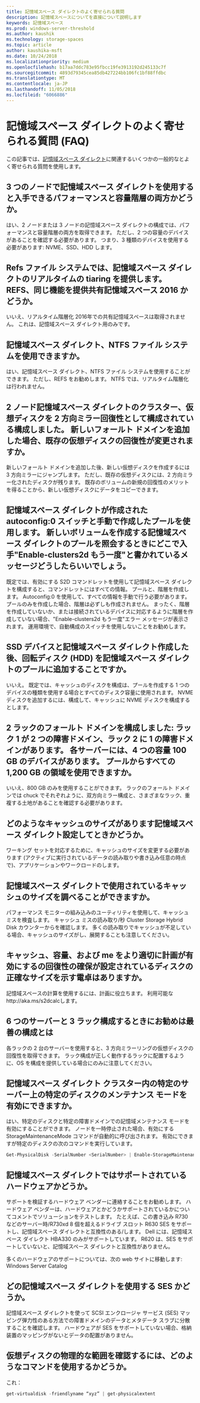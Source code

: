```yaml
---
title: 記憶域スペース ダイレクトのよく寄せられる質問
description: 記憶域スペースについてを直接について説明します
keywords: 記憶域スペース
ms.prod: windows-server-threshold
ms.author: kaushik
ms.technology: storage-spaces
ms.topic: article
author: kaushika-msft
ms.date: 10/24/2018
ms.localizationpriority: medium
ms.openlocfilehash: b17aa7ddc783e95fbcc19fe3913192d245133c7f
ms.sourcegitcommit: 4893d79345cea85db427224bb106fc1bf88ffdbc
ms.translationtype: MT
ms.contentlocale: ja-JP
ms.lasthandoff: 11/05/2018
ms.locfileid: "6066886"
---
```

# 記憶域スペース ダイレクトのよく寄せられる質問 (FAQ)

この記事では、[記憶域スペース ダイレクト](storage-spaces-direct-overview.md)に関連するいくつかの一般的なとよく寄せられる質問を使用します。

## 3 つのノードで記憶域スペース ダイレクトを使用すると入手できるパフォーマンスと容量階層の両方かどうか。

はい、2 ノードまたは 3 ノードの記憶域スペース ダイレクトの構成では、パフォーマンスと容量階層の両方を取得できます。 ただし、2 つの容量のデバイスがあることを確認する必要があります。 つまり、3 種類のデバイスを使用する必要があります: NVME、SSD、HDD します。
 
## Refs ファイル システムでは、記憶域スペース ダイレクトのリアルタイムの tiaring を提供します。 REFS、同じ機能を提供共有記憶域スペース 2016 かどうか。

いいえ、リアルタイム階層化 2016年での共有記憶域スペースは取得されません。 これは、記憶域スペース ダイレクト用のみです。 
 
## 記憶域スペース ダイレクト、NTFS ファイル システムを使用できますか。
  
はい、記憶域スペース ダイレクト、NTFS ファイル システムを使用することができます。 ただし、REFS をお勧めします。 NTFS では、リアルタイム階層化は行われません。 
 
## 2 ノード記憶域スペース ダイレクトのクラスター、仮想ディスクを 2 方向ミラー回復性として構成されている構成しました。 新しいフォールト ドメインを追加した場合、既存の仮想ディスクの回復性が変更されますか。

新しいフォールト ドメインを追加した後、新しい仮想ディスクを作成するには 3 方向ミラーにジャンプします。 ただし、既存の仮想ディスクには、2 方向ミラー化されたディスクが残ります。 既存のボリュームの新規の回復性のメリットを得ることから、新しい仮想ディスクにデータをコピーできます。
 
## 記憶域スペース ダイレクトが作成された autoconfig:0 スイッチと手動で作成したプールを使用します。 新しいボリュームを作成する記憶域スペース ダイレクトのプールを照会するときにどこで入手"Enable-clusters2d もう一度"と書かれているメッセージどうしたらいいでしょう。

既定では、有効にする S2D コマンドレットを使用して記憶域スペース ダイレクトを構成すると、コマンドレットにはすべての情報。 プールと、階層を作成します。 Autoconfig:0 を使用して、すべての情報を手動で行う必要があります。 プールのみを作成した場合、階層は必ずしも作成されません。 まったく、階層を作成していないか、または接続されているデバイスに対応するように階層を作成していない場合、"Enable-clusters2d もう一度"エラー メッセージが表示されます。 運用環境で、自動構成のスイッチを使用しないことをお勧めします。 
 
## SSD デバイスと記憶域スペース ダイレクト作成した後、回転ディスク (HDD) を記憶域スペース ダイレクトのプールに追加することですか。

いいえ。 既定では、キャッシュのディスクを構成は、プールを作成する 1 つのデバイスの種類を使用する場合とすべてのディスク容量に使用されます。 NVME ディスクを追加するには、構成して、キャッシュに NVME ディスクを構成するとします。
 
## 2 ラックのフォールト ドメインを構成しました: ラック 1 が 2 つの障害ドメイン、ラック 2 に 1 の障害ドメインがあります。 各サーバーには、4 つの容量 100 GB のデバイスがあります。 プールからすべての 1,200 GB の領域を使用できますか。

いいえ、800 GB のみを使用することができます。 ラックのフォールト ドメインでは chuck でそれぞれように、双方向ミラー構成と、さまざまなラック、重複する土地があることを確認する必要があります。
 
## どのようなキャッシュのサイズがあります記憶域スペース ダイレクト設定してときかどうか。

ワーキング セットを対応するために、キャッシュのサイズを変更する必要があります (アクティブに実行されているデータの読み取りや書き込み任意の時点で)、アプリケーションやワークロードのします。

## 記憶域スペース ダイレクトで使用されているキャッシュのサイズを調べることができますか。

パフォーマンス モニターの組み込みのユーティリティを使用して、キャッシュ ミスを検査します。 キャッシュ ミスの読み取り/秒 Cluster Storage Hybrid Disk カウンターからを確認します。 多くの読み取りでキャッシュが不足している場合、キャッシュのサイズがし、展開することも注意してください。 
 
## キャッシュ、容量、および me をより適切に計画が有効にするの回復性の確保が設定されているディスクの正確なサイズを示す電卓はありますか。

記憶域スペースの計算を使用するには、計画に役立ちます。 利用可能なhttp://aka.ms/s2dcalcします。
 
## 6 つのサーバーと 3 ラック構成するときにお勧めは最善の構成とは

各ラックの 2 台のサーバーを使用すると、3 方向ミラーリングの仮想ディスクの回復性を取得できます。 ラック構成が正しく動作するラックに配置するように、OS を構成を提供している場合にのみに注意してください。 
 
## 記憶域スペース ダイレクト クラスター内の特定のサーバー上の特定のディスクのメンテナンス モードを有効にできますか。

はい、特定のディスクと特定の障害ドメインでの記憶域メンテナンス モードを有効にすることができます。 ノードを一時停止された場合、有効にする StorageMaintenanceMode コマンドが自動的に呼び出されます。 有効にできますが特定のディスクの次のコマンドを実行しています。

```powershell
Get-PhysicalDisk -SerialNumber <SerialNumber> | Enable-StorageMaintenanceMode
```

## 記憶域スペース ダイレクトではサポートされているハードウェアかどうか。

サポートを検証するハードウェア ベンダーに連絡することをお勧めします。 ハードウェア ベンダーは、ハードウェアとかどうかサポートされているかについてコメントでソリューションをテストします。 たとえば、この書き込み R730 などのサーバー時/R730xd 8 個を超えるドライブ スロット R630 SES をサポートし、記憶域スペース ダイレクトと互換性のある/します。 Dell には、記憶域スペース ダイレクト HBA330 のみがサポートしています。 R620 は、SES をサポートしていないと、記憶域スペース ダイレクトと互換性がありません。

多くのハードウェアのサポートについては、次の web サイトに移動します: Windows Server Catalog
 
## どの記憶域スペース ダイレクトを使用する SES かどうか。

記憶域スペース ダイレクトを使って SCSI エンクロージャ サービス (SES) マッピング弾力性のある方法での障害ドメインのデータとメタデータ スラブに分散することを確認します。 ハードウェアが SES をサポートしていない場合、格納装置のマッピングがないとデータの配置がありません。
 
## 仮想ディスクの物理的な範囲を確認するには、どのようなコマンドを使用するかどうか。
  
これ：

```powershell
get-virtualdisk -friendlyname “xyz” | get-physicalextent
```
